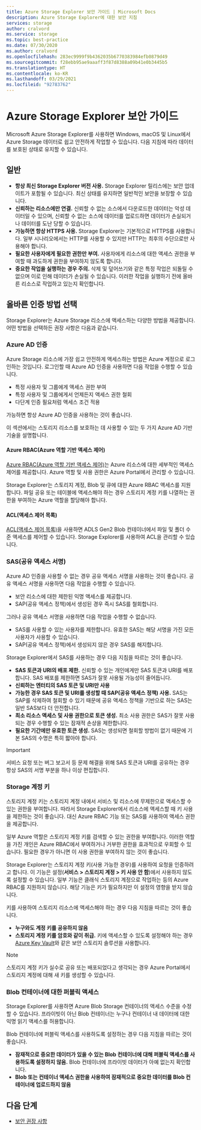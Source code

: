```yaml
---
title: Azure Storage Explorer 보안 가이드 | Microsoft Docs
description: Azure Storage Explorer에 대한 보안 지침
services: storage
author: cralvord
ms.service: storage
ms.topic: best-practice
ms.date: 07/30/2020
ms.author: cralvord
ms.openlocfilehash: 283ec9999f9b4362035b6770383984efb0879d49
ms.sourcegitcommit: f28ebb95ae9aaaff3f87d8388a09b41e0b3445b5
ms.translationtype: HT
ms.contentlocale: ko-KR
ms.lasthandoff: 03/29/2021
ms.locfileid: "92783762"
---
```

# <a name="azure-storage-explorer-security-guide"></a>Azure Storage Explorer 보안 가이드

Microsoft Azure Storage Explorer를 사용하면 Windows, macOS 및 Linux에서 Azure Storage 데이터로 쉽고 안전하게 작업할 수 있습니다. 다음 지침에 따라 데이터를 보호된 상태로 유지할 수 있습니다.

## <a name="general"></a>일반

- **항상 최신 Storage Explorer 버전 사용.** Storage Explorer 릴리스에는 보안 업데이트가 포함될 수 있습니다. 최신 상태를 유지하면 일반적인 보안을 보장할 수 있습니다.
- **신뢰하는 리소스에만 연결.** 신뢰할 수 없는 소스에서 다운로드한 데이터는 악성 데이터일 수 있으며, 신뢰할 수 없는 소스에 데이터를 업로드하면 데이터가 손실되거나 데이터를 도난 당할 수 있습니다.
- **가능하면 항상 HTTPS 사용.** Storage Explorer는 기본적으로 HTTPS를 사용합니다. 일부 시나리오에서는 HTTP를 사용할 수 있지만 HTTP는 최후의 수단으로만 사용해야 합니다.
- **필요한 사용자에게 필요한 권한만 부여.** 사용자에게 리소스에 대한 액세스 권한을 부여할 때 과도하게 권한을 부여하지 않도록 합니다.
- **중요한 작업을 실행하는 경우 주의.** 삭제 및 덮어쓰기와 같은 특정 작업은 되돌릴 수 없으며 이로 인해 데이터가 손실될 수 있습니다. 이러한 작업을 실행하기 전에 올바른 리소스로 작업하고 있는지 확인합니다.

## <a name="choosing-the-right-authentication-method"></a>올바른 인증 방법 선택

Storage Explorer는 Azure Storage 리소스에 액세스하는 다양한 방법을 제공합니다. 어떤 방법을 선택하든 권장 사항은 다음과 같습니다.

### <a name="azure-ad-authentication"></a>Azure AD 인증

Azure Storage 리소스에 가장 쉽고 안전하게 액세스하는 방법은 Azure 계정으로 로그인하는 것입니다. 로그인할 때 Azure AD 인증을 사용하면 다음 작업을 수행할 수 있습니다.

- 특정 사용자 및 그룹에게 액세스 권한 부여
- 특정 사용자 및 그룹에게서 언제든지 액세스 권한 철회
- 다단계 인증 필요처럼 액세스 조건 적용

가능하면 항상 Azure AD 인증을 사용하는 것이 좋습니다.

이 섹션에서는 스토리지 리소스를 보호하는 데 사용할 수 있는 두 가지 Azure AD 기반 기술을 설명합니다.

#### <a name="azure-role-based-access-control-azure-rbac"></a>Azure RBAC(Azure 역할 기반 액세스 제어)

[Azure RBAC(Azure 역할 기반 액세스 제어)](../../role-based-access-control/overview.md)는 Azure 리소스에 대한 세부적인 액세스 제어를 제공합니다. Azure 역할 및 사용 권한은 Azure Portal에서 관리할 수 있습니다.

Storage Explorer는 스토리지 계정, Blob 및 큐에 대한 Azure RBAC 액세스를 지원합니다. 파일 공유 또는 테이블에 액세스해야 하는 경우 스토리지 계정 키를 나열하는 권한을 부여하는 Azure 역할을 할당해야 합니다.

#### <a name="access-control-lists-acls"></a>ACL(액세스 제어 목록)

[ACL(액세스 제어 목록)](../blobs/data-lake-storage-access-control.md)을 사용하면 ADLS Gen2 Blob 컨테이너에서 파일 및 폴더 수준 액세스를 제어할 수 있습니다. Storage Explorer를 사용하여 ACL을 관리할 수 있습니다.

### <a name="shared-access-signatures-sas"></a>SAS(공유 액세스 서명)

Azure AD 인증을 사용할 수 없는 경우 공유 액세스 서명을 사용하는 것이 좋습니다. 공유 액세스 서명을 사용하면 다음 작업을 수행할 수 있습니다.

- 보안 리소스에 대한 제한된 익명 액세스를 제공합니다.
- SAP(공유 액세스 정책)에서 생성된 경우 즉시 SAS를 철회합니다.

그러나 공유 액세스 서명을 사용하면 다음 작업을 수행할 수 없습니다.

- SAS를 사용할 수 있는 사용자를 제한합니다. 유효한 SAS는 해당 서명을 가진 모든 사용자가 사용할 수 있습니다.
- SAP(공유 액세스 정책)에서 생성되지 않은 경우 SAS를 해지합니다.

Storage Explorer에서 SAS를 사용하는 경우 다음 지침을 따르는 것이 좋습니다.

- **SAS 토큰과 URI의 배포 제한.** 신뢰할 수 있는 개인에게만 SAS 토큰과 URI를 배포합니다. SAS 배포를 제한하면 SAS가 잘못 사용될 가능성이 줄어듭니다.
- **신뢰하는 엔터티의 SAS 토큰 및 URI만 사용**
- **가능한 경우 SAS 토큰 및 URI를 생성할 때 SAP(공유 액세스 정책) 사용.** SAS는 SAP를 삭제하여 철회할 수 있기 때문에 공유 액세스 정책을 기반으로 하는 SAS는 일반 SAS보다 더 안전합니다.
- **최소 리소스 액세스 및 사용 권한으로 토큰 생성.** 최소 사용 권한은 SAS가 잘못 사용되는 경우 수행할 수 있는 잠재적 손상을 제한합니다.
- **필요한 기간에만 유효한 토큰 생성.** SAS는 생성되면 철회할 방법이 없기 때문에 기본 SAS의 수명은 특히 짧아야 합니다.

> [!IMPORTANT]
> 서비스 요청 또는 버그 보고서 등 문제 해결을 위해 SAS 토큰과 URI를 공유하는 경우 항상 SAS의 서명 부분을 하나 이상 편집합니다.

### <a name="storage-account-keys"></a>Storage 계정 키

스토리지 계정 키는 스토리지 계정 내에서 서비스 및 리소스에 무제한으로 액세스할 수 있는 권한을 부여합니다. 따라서 Storage Explorer에서 리소스에 액세스할 때 키 사용을 제한하는 것이 좋습니다. 대신 Azure RBAC 기능 또는 SAS를 사용하여 액세스 권한을 제공합니다.

일부 Azure 역할은 스토리지 계정 키를 검색할 수 있는 권한을 부여합니다. 이러한 역할을 가진 개인은 Azure RBAC에서 부여하거나 거부한 권한을 효과적으로 우회할 수 있습니다. 필요한 경우가 아니면 이 사용 권한을 부여하지 않는 것이 좋습니다.

Storage Explorer는 스토리지 계정 키(사용 가능한 경우)를 사용하여 요청을 인증하려고 합니다. 이 기능은 설정(**서비스 > 스토리지 계정 > 키 사용 안 함**)에서 사용하지 않도록 설정할 수 있습니다. 일부 기능은 클래식 스토리지 계정으로 작업하는 등의 Azure RBAC를 지원하지 않습니다. 해당 기능은 키가 필요하지만 이 설정의 영향을 받지 않습니다.

키를 사용하여 스토리지 리소스에 액세스해야 하는 경우 다음 지침을 따르는 것이 좋습니다.

- **누구와도 계정 키를 공유하지 않음**
- **스토리지 계정 키를 암호와 같이 취급.** 키에 액세스할 수 있도록 설정해야 하는 경우 [Azure Key Vault](https://azure.microsoft.com/services/key-vault/)와 같은 보안 스토리지 솔루션을 사용합니다.

> [!NOTE]
> 스토리지 계정 키가 실수로 공유 또는 배포되었다고 생각되는 경우 Azure Portal에서 스토리지 계정에 대해 새 키를 생성할 수 있습니다.

### <a name="public-access-to-blob-containers"></a>Blob 컨테이너에 대한 퍼블릭 액세스

Storage Explorer를 사용하면 Azure Blob Storage 컨테이너의 액세스 수준을 수정할 수 있습니다. 프라이빗이 아닌 Blob 컨테이너는 누구나 컨테이너 내 데이터에 대한 익명 읽기 액세스를 허용합니다.

Blob 컨테이너에 퍼블릭 액세스를 사용하도록 설정하는 경우 다음 지침을 따르는 것이 좋습니다.

- **잠재적으로 중요한 데이터가 있을 수 있는 Blob 컨테이너에 대해 퍼블릭 액세스를 사용하도록 설정하지 않음.** Blob 컨테이너에 프라이빗 데이터가 아예 없는지 확인합니다.
- **Blob 또는 컨테이너 액세스 권한을 사용하여 잠재적으로 중요한 데이터를 Blob 컨테이너에 업로드하지 않음** 

## <a name="next-steps"></a>다음 단계

- [보안 권장 사항](../blobs/security-recommendations.md)